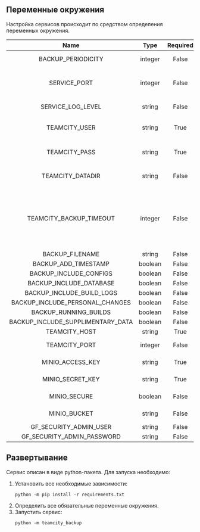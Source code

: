 ## Переменные окружения
Настройка сервисов происходит по средством определения переменных окружения.

| Name                              | Type    | Required | Default | Description |
|:---------------------------------:|:-------:|:--------:|:-------:|:------------|
| BACKUP_PERIODICITY                | integer | False    | 720     | Переодичность создания backup (в минутах) |
| SERVICE_PORT                      | integer | False    | 8765    | Порт на котором развернут teamcity_backup сервис. <br/>Метрики доступны на `SERVICE_HOST:${SERVICE_PORT}/metrics` |
| SERVICE_LOG_LEVEL                 | string  | False    | INFO    | Уровень логирования сервиса teamcity_backup |
| TEAMCITY_USER                     | string  | True     |         | Логин пользователя teamcity с помощью которого будет происходить создание backup'ов |
| TEAMCITY_PASS                     | string  | True     |         | Пароль пользователя teamcity с помощью которого будет происходить создание backup'ов  |
| TEAMCITY_DATADIR                  | string  | False    | /data/teamcity_server/datadir | Место хранения данных teamcity. <br/>Директория хранения backup'ов: `${TEAMCITY_DATADIR}/backup` |
| TEAMCITY_BACKUP_TIMEOUT           | integer | False    | 60      | Время ожидания создания файла `backup_name.zip` (в минутах). Если значение равно 0, то время ожидания неограниченно.<br/>**ВАЖНО**: значение 0 является нерекомендуемым для prod использования, так-как может вызвать бесконечное зависание! |
| BACKUP_FILENAME                   | string  | False    | auto-backup    | Аргумент [fileName](https://www.jetbrains.com/help/teamcity/rest-api.html#RESTAPI-DataBackup) |
| BACKUP_ADD_TIMESTAMP              | boolean | False    | True    | Аргумент [addTimestamp](https://www.jetbrains.com/help/teamcity/rest-api.html#RESTAPI-DataBackup) |
| BACKUP_INCLUDE_CONFIGS            | boolean | False    | True    | Аргумент [includeConfigs](https://www.jetbrains.com/help/teamcity/rest-api.html#RESTAPI-DataBackup) |
| BACKUP_INCLUDE_DATABASE           | boolean | False    | True    | Аргумент [includeDatabase](https://www.jetbrains.com/help/teamcity/rest-api.html#RESTAPI-DataBackup) |
| BACKUP_INCLUDE_BUILD_LOGS         | boolean | False    | True    | Аргумент [includeBuildLogs](https://www.jetbrains.com/help/teamcity/rest-api.html#RESTAPI-DataBackup) |
| BACKUP_INCLUDE_PERSONAL_CHANGES   | boolean | False    | True    | Аргумент [includePersonalChanges](https://www.jetbrains.com/help/teamcity/rest-api.html#RESTAPI-DataBackup) |
| BACKUP_RUNNING_BUILDS             | boolean | False    | False   | Аргумент [includeRunningBuilds](https://www.jetbrains.com/help/teamcity/rest-api.html#RESTAPI-DataBackup) |
| BACKUP_INCLUDE_SUPPLIMENTARY_DATA | boolean | False    | False   | Аргумент [includeSupplimentaryData](https://www.jetbrains.com/help/teamcity/rest-api.html#RESTAPI-DataBackup) |
| TEAMCITY_HOST                     | string  | True     |         | Хост teamcity сервера |
| TEAMCITY_PORT                     | integer | False    | 8111    | Порт на котором развернут teamcity сервера |
| MINIO_ACCESS_KEY                  | string  | True     |         | Ключ доступа длиной не менее 3 символов |
| MINIO_SECRET_KEY                  | string  | True     |         | Секретный ключ длиной не менее 8 символов |
| MINIO_SECURE                      | boolean | False    | False   | Будет ли использоваться https:// при работе с minio |
| MINIO_BUCKET                      | string  | False    | teamcity-backup | Minio bucket в котором будут сохраняться backup'ы teamcity |
| GF_SECURITY_ADMIN_USER            | string  | False    | admin   | Логин админ пользователя grafana |
| GF_SECURITY_ADMIN_PASSWORD        | string  | False    | admin   | Пароль админ пользователя grafana |



## Развертывание
Сервис описан в виде python-пакета. Для запуска необходимо:
1. Установить все необходимые зависимости:
    ```commandline
    python -m pip install -r requirements.txt
    ```
2. Определить все обязательные переменные окружения.
3. Запустить сервис:
    ```commandline
    python -m teamcity_backup
    ```
